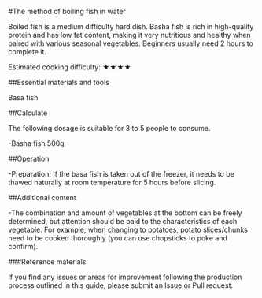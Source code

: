#The method of boiling fish in water

Boiled fish is a medium difficulty hard dish. Basha fish is rich in high-quality protein and has low fat content, making it very nutritious and healthy when paired with various seasonal vegetables. Beginners usually need 2 hours to complete it.

Estimated cooking difficulty: ★★★★

##Essential materials and tools

Basa fish

##Calculate

The following dosage is suitable for 3 to 5 people to consume.

-Basha fish 500g

##Operation

-Preparation: If the basa fish is taken out of the freezer, it needs to be thawed naturally at room temperature for 5 hours before slicing.

##Additional content

-The combination and amount of vegetables at the bottom can be freely determined, but attention should be paid to the characteristics of each vegetable. For example, when changing to potatoes, potato slices/chunks need to be cooked thoroughly (you can use chopsticks to poke and confirm).

###Reference materials

If you find any issues or areas for improvement following the production process outlined in this guide, please submit an Issue or Pull request.